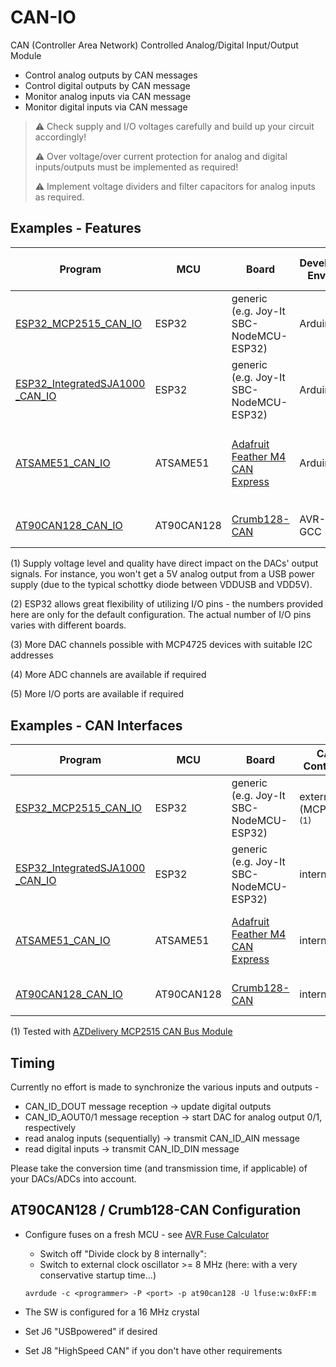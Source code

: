 # CAN-IO
CAN (Controller Area Network) Controlled Analog/Digital Input/Output Module

* Control analog outputs by CAN messages
* Control digital outputs by CAN message
* Monitor analog inputs via CAN message
* Monitor digital inputs via CAN message   


> ⚠️ Check supply and I/O voltages carefully and build up your circuit accordingly!
> 
> :warning: Over voltage/over current protection for analog and digital inputs/outputs must be implemented as required!
>
> :warning: Implement voltage dividers and filter capacitors for analog inputs as required.


## Examples - Features
| Program              | MCU | Board                        | Devel.-Env. | Supply Voltage<br>Board/MCU | Analog Inputs | Analog Outputs | Digital Inputs | Digital Outputs |
| -------------------- | --- | ---------------------------- | -------------------------- |--------------------------- | ------------- | -------------- | -------------- | --------------- |
| [ESP32_MCP2515_CAN_IO](src/ESP32_MCP2515_CAN_IO) | ESP32 | generic<br> (e.g. Joy-It SBC-NodeMCU-ESP32) | Arduino | 5V<sup>(1)</sup> / 3.3V | 2<sup>(2)</sup> (0...3.3V) | 2<sup>(3)</sup> (external; 0...5V)    | 6<sup>(2)</sup> | 2<sup>(2)</sup> |
| [ESP32_IntegratedSJA1000<br>_CAN_IO](src/ESP32_IntegratedSJA1000_CAN_IO) | ESP32 | generic<br> (e.g. Joy-It SBC-NodeMCU-ESP32) | Arduino | 5V<sup>(1)</sup> / 3.3V | 2<sup>(2)</sup> (0...3.3V) | 2<sup>(3)</sup> (external; 0...5V)    | 6<sup>(2)</sup> | 2<sup>(2)</sup> |
| [ATSAME51_CAN_IO](src/ATSAME51_CAN_IO) | ATSAME51 | [Adafruit Feather M4 CAN Express](https://www.adafruit.com/product/4759) | Arduino | 5V<sup>(1)</sup> / 3.3V<sup>(1)</sup> | 4 (0...3.3V) | 2 (internal; 0..3.3V) /<br> 2<sup>(3)</sup> (external; 0..5V) | 6 | 2 |
| [AT90CAN128_CAN_IO](src/AT90CAN128_CAN_IO)       | AT90CAN128 | [Crumb128-CAN](https://www.chip45.com/products/crumb128-can-5.0_avr_atmega_module_board_at90can128_usb_rs232_can.php?en) | AVR-GCC | 5V<sup>(1)</sup> / 5V | 4<sup>(4)</sup> (0...5V) | 2<sup>(3)</sup> (external; 0...5V) | 8<sup>(5)</sup> | 8<sup>(5)</sup> |

(1) Supply voltage level and quality have direct impact on the DACs' output signals. For instance, you won't get a 5V analog output from a USB power supply (due to the typical schottky diode between VDDUSB and VDD5V). 

(2) ESP32 allows great flexibility of utilizing I/O pins - the numbers provided here are only for the default configuration. The actual number of I/O pins varies with different boards.

(3) More DAC channels possible with MCP4725 devices with suitable I2C addresses

(4) More ADC channels are available if required

(5) More I/O ports are available if required

## Examples - CAN Interfaces 
| Program                                           | MCU        | Board                        | CAN Controller | CAN Transceiver |
| ------------------------------------------------- | ---------- | ---------------------------- | -------------- |-----------------|
| [ESP32_MCP2515_CAN_IO](src/ESP32_MCP2515_CAN_IO)  | ESP32 | generic<br> (e.g. Joy-It SBC-NodeMCU-ESP32) | external (MCP2515)<sup>(1)</sup> | external<sup>(1)</sup> |
| [ESP32_IntegratedSJA1000<br>_CAN_IO](src/ESP32_IntegratedSJA1000_CAN_IO) | ESP32 | generic<br> (e.g. Joy-It SBC-NodeMCU-ESP32) | internal | external | 
| [ATSAME51_CAN_IO](src/ATSAME51_CAN_IO) | ATSAME51 | [Adafruit Feather M4 CAN Express](https://www.adafruit.com/product/4759) | internal | Adafruit Feather M4 CAN Express: on board |
| [AT90CAN128_CAN_IO](src/AT90CAN128_CAN_IO)        | AT90CAN128 | [Crumb128-CAN](https://www.chip45.com/products/crumb128-can-5.0_avr_atmega_module_board_at90can128_usb_rs232_can.php?en) | internal | Crumb128-CAN: on board |

(1) Tested with [AZDelivery MCP2515 CAN Bus Module](https://www.az-delivery.de/en/products/mcp2515-can-bus-modul)

## Timing
Currently no effort is made to synchronize the various inputs and outputs -
* CAN_ID_DOUT message reception -> update digital outputs
* CAN_ID_AOUT0/1 message reception -> start DAC for analog output 0/1, respectively
* read analog inputs (sequentially) -> transmit CAN_ID_AIN message
* read digital inputs -> transmit CAN_ID_DIN message

Please take the conversion time (and transmission time, if applicable) of your DACs/ADCs into account.

## AT90CAN128 / Crumb128-CAN Configuration

* Configure fuses on a fresh MCU - see [AVR Fuse Calculator](http://eleccelerator.com/fusecalc/fusecalc.php?chip=at90can128)
    * Switch off "Divide clock by 8 internally":
    * Switch to external clock oscillator >= 8 MHz (here: with a very conservative startup time...)

    `avrdude -c <programmer> -P <port> -p at90can128 -U lfuse:w:0xFF:m`

* The SW is configured for a 16 MHz crystal
* Set J6 "USBpowered" if desired
* Set J8 "HighSpeed CAN" if you don't have other requirements
